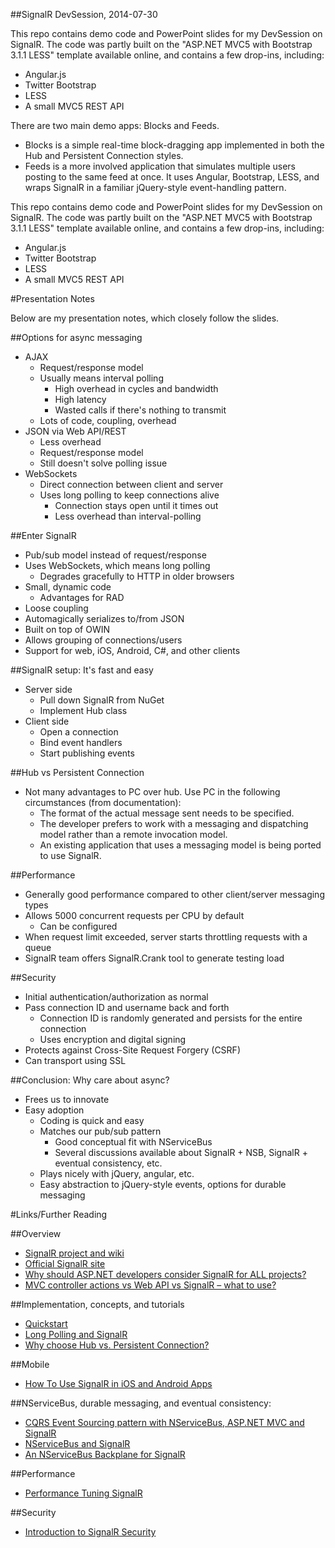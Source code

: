 ##SignalR DevSession, 2014-07-30

This repo contains demo code and PowerPoint slides for my DevSession on SignalR. The code was partly built on the "ASP.NET MVC5 with Bootstrap 3.1.1 LESS" template available online, and contains a few drop-ins, including:

- Angular.js
- Twitter Bootstrap
- LESS
- A small MVC5 REST API

There are two main demo apps: Blocks and Feeds. 

- Blocks is a simple real-time block-dragging app implemented in both the Hub and Persistent Connection styles. 
- Feeds is a more involved application that simulates multiple users posting to the same feed at once. It uses Angular, Bootstrap, LESS, and wraps SignalR in a familiar jQuery-style event-handling pattern.

This repo contains demo code and PowerPoint slides for my DevSession on SignalR. The code was partly built on the "ASP.NET MVC5 with Bootstrap 3.1.1 LESS" template available online, and contains a few drop-ins, including:

- Angular.js
- Twitter Bootstrap
- LESS
- A small MVC5 REST API

#Presentation Notes

Below are my presentation notes, which closely follow the slides.

##Options for async messaging

- AJAX
    - Request/response model
    - Usually means interval polling
        - High overhead in cycles and bandwidth
        - High latency
        - Wasted calls if there's nothing to transmit
    - Lots of code, coupling, overhead
- JSON via Web API/REST 
    - Less overhead
    - Request/response model   
    - Still doesn't solve polling issue 
- WebSockets
    - Direct connection between client and server
    - Uses long polling to keep connections alive
        - Connection stays open until it times out
        - Less overhead than interval-polling

##Enter SignalR

- Pub/sub model instead of request/response
- Uses WebSockets, which means long polling
    - Degrades gracefully to HTTP in older browsers
- Small, dynamic code 
    - Advantages for RAD
- Loose coupling
- Automagically serializes to/from JSON
- Built on top of OWIN
- Allows grouping of connections/users
- Support for web, iOS, Android, C#, and other clients

##SignalR setup: It's fast and easy

- Server side
    - Pull down SignalR from NuGet
    - Implement Hub class
- Client side
    - Open a connection
    - Bind event handlers
    - Start publishing events

##Hub vs Persistent Connection

- Not many advantages to PC over hub. Use PC in the following circumstances (from documentation):
    - The format of the actual message sent needs to be specified.
    - The developer prefers to work with a messaging and dispatching model rather than a remote invocation model.
    - An existing application that uses a messaging model is being ported to use SignalR.

##Performance

- Generally good performance compared to other client/server messaging types
- Allows 5000 concurrent requests per CPU by default
    - Can be configured
- When request limit exceeded, server starts throttling requests with a queue
- SignalR team offers SignalR.Crank tool to generate testing load

##Security

- Initial authentication/authorization as normal
- Pass connection ID and username back and forth
    - Connection ID is randomly generated and persists for the entire connection
    - Uses encryption and digital signing
- Protects against Cross-Site Request Forgery (CSRF)
- Can transport using SSL

##Conclusion: Why care about async?

- Frees us to innovate
- Easy adoption
    - Coding is quick and easy
    - Matches our pub/sub pattern
        - Good conceptual fit with NServiceBus
        - Several discussions available about SignalR + NSB, SignalR + eventual consistency, etc.
    - Plays nicely with jQuery, angular, etc.
    - Easy abstraction to jQuery-style events, options for durable messaging

#Links/Further Reading

##Overview

- [SignalR project and wiki](https://github.com/SignalR/SignalR) 
- [Official SignalR site](http://www.asp.net/signalr) 
- [Why should ASP.NET developers consider SignalR for ALL projects?](http://kevgriffin.com/why-should-asp-net-developers-consider-signalr-for-all-projects/)
- [MVC controller actions vs Web API vs SignalR – what to use?](http://blogs.perficient.com/microsoft/2014/02/mvc-controller-actions-vs-web-api-vs-signalr-what-to-use/)

##Implementation, concepts, and tutorials
- [Quickstart](http://www.asp.net/signalr/overview/signalr-20/getting-started-with-signalr-20/tutorial-getting-started-with-signalr-20-and-mvc-5)
- [Long Polling and SignalR](http://msdn.microsoft.com/en-us/magazine/hh882442.aspx)
- [Why choose Hub vs. Persistent Connection?](http://stackoverflow.com/q/9280484/399649)

##Mobile
- [How To Use SignalR in iOS and Android Apps](http://visualstudiomagazine.com/articles/2013/11/01/how-to-use-signalr-in-ios-and-android-apps.aspx)

##NServiceBus, durable messaging, and eventual consistency:
- [CQRS Event Sourcing pattern with NServiceBus, ASP.NET MVC and SignalR](http://www.codeproject.com/Articles/685278/CQRS-Event-Sourcing-pattern-with-NServiceBus-ASP-N)
- [NServiceBus and SignalR](http://jasondentler.com/blog/2012/02/nservicebus-and-signalr/)
- [An NServiceBus Backplane for SignalR](http://roycornelissen.wordpress.com/2013/03/11/an-nservicebus-backplane-for-signalr/)

##Performance
- [Performance Tuning SignalR](https://github.com/SignalR/SignalR/wiki/Performance)

##Security
- [Introduction to SignalR Security](http://www.asp.net/signalr/overview/signalr-20/security/introduction-to-security)
